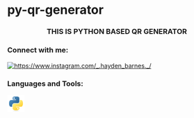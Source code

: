 # py-qr-generator
<h3 align="center">THIS IS PYTHON BASED QR GENERATOR</h3>

<h3 align="left">Connect with me:</h3>
<p align="left">
<a href="https://instagram.com/https://www.instagram.com/_.hayden_barnes._/" target="blank"><img align="center" src="https://raw.githubusercontent.com/rahuldkjain/github-profile-readme-generator/master/src/images/icons/Social/instagram.svg" alt="https://www.instagram.com/_.hayden_barnes._/" height="30" width="40" /></a>
</p>

<h3 align="left">Languages and Tools:</h3>
<p align="left"> <a href="https://www.python.org" target="_blank" rel="noreferrer"> <img src="https://raw.githubusercontent.com/devicons/devicon/master/icons/python/python-original.svg" alt="python" width="40" height="40"/> </a> </p>

